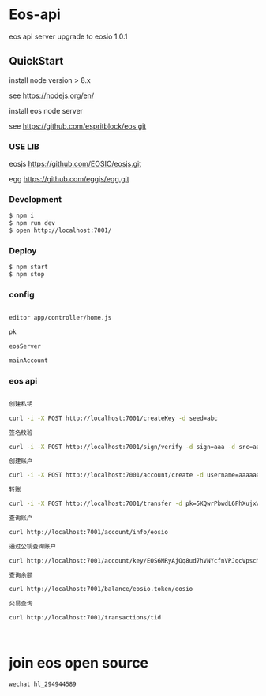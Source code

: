 # Eos-api

eos api server  upgrade to eosio 1.0.1

## QuickStart

install node version > 8.x

see https://nodejs.org/en/

install eos node server

see https://github.com/espritblock/eos.git

### USE LIB

eosjs https://github.com/EOSIO/eosjs.git 

egg  https://github.com/eggjs/egg.git

### Development

```bash
$ npm i
$ npm run dev
$ open http://localhost:7001/
```

### Deploy

```bash
$ npm start
$ npm stop
```

### config

```bash

editor app/controller/home.js

pk

eosServer

mainAccount

```

### eos api

```bash

创建私钥

curl -i -X POST http://localhost:7001/createKey -d seed=abc

签名校验

curl -i -X POST http://localhost:7001/sign/verify -d sign=aaa -d src=aaa -d pubkey=aaa

创建账户

curl -i -X POST http://localhost:7001/account/create -d username=aaaaaaaaaaaa -d active=EOS6MRyAjQq8ud7hVNYcfnVPJqcVpscN5So8BhtHuGYqET5GDW5CV -d owner=EOS6MRyAjQq8ud7hVNYcfnVPJqcVpscN5So8BhtHuGYqET5GDW5CV

转账

curl -i -X POST http://localhost:7001/transfer -d pk=5KQwrPbwdL6PhXujxW37FSSQZ1JiwsST4cqQzDeyXtP79zkvFD3 -d from=eosio -d to=inita -d quantity='1.0000 SYS' -d mome=aaa

查询账户

curl http://localhost:7001/account/info/eosio

通过公钥查询账户

curl http://localhost:7001/account/key/EOS6MRyAjQq8ud7hVNYcfnVPJqcVpscN5So8BhtHuGYqET5GDW5CV

查询余额

curl http://localhost:7001/balance/eosio.token/eosio

交易查询

curl http://localhost:7001/transactions/tid




```

# join eos open source 

	wechat hl_294944589
